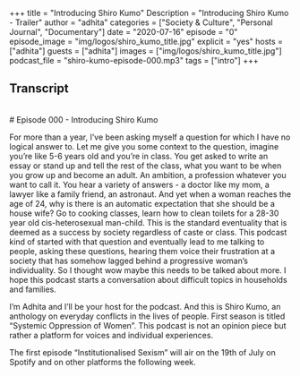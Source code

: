 +++
title = "Introducing Shiro Kumo"
Description = "Introducing Shiro Kumo - Trailer"
author = "adhita"
categories = ["Society & Culture", "Personal Journal", "Documentary"]
date = "2020-07-16"
episode = "0"
episode_image = "img/logos/shiro_kumo_title.jpg"
explicit = "yes"
hosts = ["adhita"]
guests = ["adhita"]
images = ["img/logos/shiro_kumo_title.jpg"]
podcast_file = "shiro-kumo-episode-000.mp3"
tags = ["intro"]
+++

## Transcript

<br>
# Episode 000 - Introducing Shiro Kumo 

For more than a year, I’ve been asking myself a question for which I have no logical answer to. Let me give you some context to the question, imagine you’re like 5-6 years old and you’re in class. You get asked to write an essay or stand up and tell the rest of the class, what you want to be when you grow up and become an adult. An ambition, a profession whatever you want to call it. You hear a variety of answers - a doctor like my mom, a lawyer like a family friend, an astronaut. And yet when a woman reaches the age of 24, why is there is an automatic expectation that she should be a house wife? Go to cooking classes, learn how to clean toilets for a 28-30 year old cis-heterosexual man-child. This is the standard eventuality that is deemed as a success by society regardless of caste or class. This podcast kind of started with that question and eventually lead to me talking to people, asking these questions, hearing them voice their frustration at a society that has somehow lagged behind a progressive woman’s individuality. So I thought wow maybe this needs to be talked about more. I hope this podcast starts a conversation about difficult topics in households and families.

I’m Adhita and I’ll be your host for the podcast. And this is Shiro Kumo, an anthology on everyday conflicts in the lives of people. First season is titled “Systemic Oppression of Women”. This podcast is not an opinion piece but rather a platform for voices and individual experiences.
 
The first episode “Institutionalised Sexism” will air on the 19th of July on Spotify and on other platforms the following week.